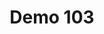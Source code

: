 ---
layout: launcher
title: "Demo 103"
permalink: /launcher/demo103/
demo: "https://ion-book.github.io/demo103/"
repo: "https://stackblitz.com/github/ng-classroom/demo103"
---